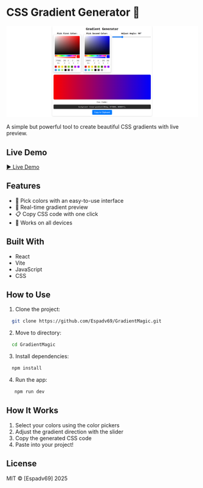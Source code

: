 # CSS Gradient Generator 🌈

![Project Screenshot](/public/gradientMagic.png)

A simple but powerful tool to create beautiful CSS gradients with live preview.

## Live Demo
[▶ Live Demo](#)

## Features

- 🎨 Pick colors with an easy-to-use interface
- 🔄 Real-time gradient preview
- 📋 Copy CSS code with one click
- 📱 Works on all devices

## Built With

- React
- Vite
- JavaScript
- CSS

## How to Use

1. Clone the project:

```bash
  git clone https://github.com/Espadv69/GradientMagic.git
```

2. Move to directory:

```bash
  cd GradientMagic
```

3. Install dependencies:

```bash
  npm install
```

4. Run the app:

```bash
   npm run dev
```

## How It Works

1. Select your colors using the color pickers
2. Adjust the gradient direction with the slider
3. Copy the generated CSS code
4. Paste into your project!

## License

MIT © [Espadv69] 2025
